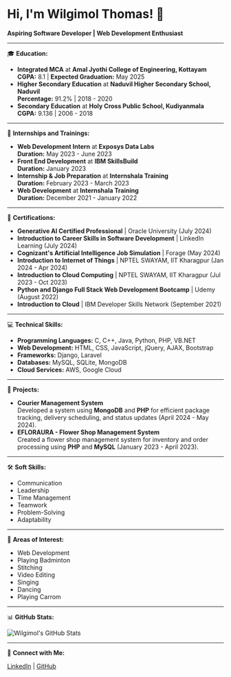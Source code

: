 # Hi, I'm Wilgimol Thomas! 👋

**Aspiring Software Developer | Web Development Enthusiast**

---

🎓 **Education:**

- **Integrated MCA** at **Amal Jyothi College of Engineering, Kottayam**  
  **CGPA:** 8.1 | **Expected Graduation:** May 2025
- **Higher Secondary Education** at **Naduvil Higher Secondary School, Naduvil**  
  **Percentage:** 91.2% | 2018 - 2020
- **Secondary Education** at **Holy Cross Public School, Kudiyanmala**  
  **CGPA:** 9.136 | 2006 - 2018

---

💼 **Internships and Trainings:**

- **Web Development Intern** at **Exposys Data Labs**  
  **Duration:** May 2023 - June 2023
- **Front End Development** at **IBM SkillsBuild**  
  **Duration:** January 2023
- **Internship & Job Preparation** at **Internshala Training**  
  **Duration:** February 2023 - March 2023
- **Web Development** at **Internshala Training**  
  **Duration:** December 2021 - January 2022

---

📜 **Certifications:**

- **Generative AI Certified Professional** | Oracle University (July 2024)
- **Introduction to Career Skills in Software Development** | LinkedIn Learning (July 2024)
- **Cognizant's Artificial Intelligence Job Simulation** | Forage (May 2024)
- **Introduction to Internet of Things** | NPTEL SWAYAM, IIT Kharagpur (Jan 2024 - Apr 2024)
- **Introduction to Cloud Computing** | NPTEL SWAYAM, IIT Kharagpur (Jul 2023 - Oct 2023)
- **Python and Django Full Stack Web Development Bootcamp** | Udemy (August 2022)
- **Introduction to Cloud** | IBM Developer Skills Network (September 2021)

---

💻 **Technical Skills:**

- **Programming Languages:** C, C++, Java, Python, PHP, VB.NET
- **Web Development:** HTML, CSS, JavaScript, jQuery, AJAX, Bootstrap
- **Frameworks:** Django, Laravel
- **Databases:** MySQL, SQLite, MongoDB
- **Cloud Services:** AWS, Google Cloud

---

🚀 **Projects:**

- **Courier Management System**  
  Developed a system using **MongoDB** and **PHP** for efficient package tracking, delivery scheduling, and status updates (April 2024 - May 2024).
- **EFLORAURA - Flower Shop Management System**  
  Created a flower shop management system for inventory and order processing using **PHP** and **MySQL** (January 2023 - April 2023).

---

🛠️ **Soft Skills:**

- Communication
- Leadership
- Time Management
- Teamwork
- Problem-Solving
- Adaptability

---

🎯 **Areas of Interest:**

- Web Development
- Playing Badminton
- Stitching
- Video Editing
- Singing
- Dancing
- Playing Carrom

---

📊 **GitHub Stats:**

![Wilgimol's GitHub Stats](https://github-readme-stats.vercel.app/api?username=Wilgi123&show_icons=true)

---

🔗 **Connect with Me:**

[LinkedIn](http://www.linkedin.com/in/wilgimolthomas) | [GitHub](https://github.com/Wilgi123)
